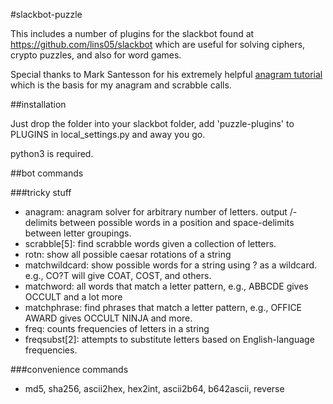 #slackbot-puzzle

This includes a number of plugins for the slackbot found at
https://github.com/lins05/slackbot which are useful for solving
ciphers, crypto puzzles, and also for word games.

Special thanks to Mark Santesson for his extremely helpful
[anagram tutorial](http://mostlyhighperformance.blogspot.com/2012/01/generating-anagrams-efficient-and-easy.html)
which is the basis for my anagram and scrabble calls.

##installation

Just drop the folder into your slackbot folder, add 'puzzle-plugins'
to PLUGINS in local_settings.py and away you go.

python3 is required.

##bot commands

###tricky stuff
* anagram: anagram solver for arbitrary number of letters. output /-delimits
  between possible words in a position and space-delimits between letter
  groupings.
* scrabble[5]: find scrabble words given a collection of letters. 
* rotn: show all possible caesar rotations of a string
* matchwildcard: show possible words for a string using ? as a wildcard. e.g.,
  CO?T will give COAT, COST, and others.
* matchword: all words that match a letter pattern, e.g., ABBCDE gives OCCULT
  and a lot more
* matchphrase: find phrases that match a letter pattern, e.g., OFFICE AWARD gives OCCULT
  NINJA and more.
* freq: counts frequencies of letters in a string
* freqsubst[2]: attempts to substitute letters based on English-language 
  frequencies.

###convenience commands
* md5, sha256, ascii2hex, hex2int, ascii2b64, b642ascii, reverse

